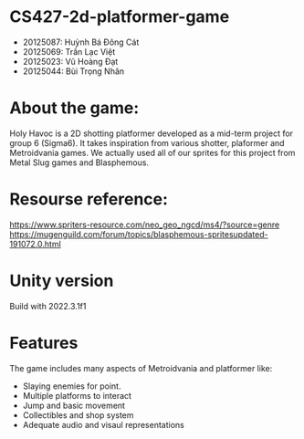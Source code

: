 # CS427-2d-platformer-game
- 20125087: Huỳnh Bá Đông Cát  
- 20125069: Trần Lạc Việt  
- 20125023: Vũ Hoàng Đạt  
- 20125044: Bùi Trọng Nhân  
 

# About the game:  
Holy Havoc is a 2D shotting platformer developed as a mid-term project for group 6 (Sigma6). It takes inspiration from various shotter, plaformer and Metroidvania games. We actually used all of our sprites for this project from Metal Slug games and Blasphemous.
# Resourse reference:
https://www.spriters-resource.com/neo_geo_ngcd/ms4/?source=genre  
https://mugenguild.com/forum/topics/blasphemous-spritesupdated-191072.0.html  

# Unity version
Build with 2022.3.1f1

# Features
The game includes many aspects of Metroidvania and platformer like:  
- Slaying enemies for point.
- Multiple platforms to interact
- Jump and basic movement
- Collectibles and shop system
- Adequate audio and visaul representations

